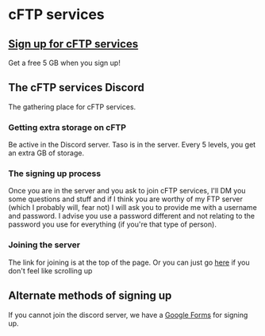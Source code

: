 # cFTP services

## [Sign up for cFTP services](https://discord.gg/aSpEq2)
Get a free 5 GB when you sign up!

## The cFTP services Discord 
The gathering place for cFTP services.

### Getting extra storage on cFTP
Be active in the Discord server. Taso is in the server. Every 5 levels, you get an extra GB of storage.

### The signing up process
Once you are in the server and you ask to join cFTP services, I'll DM you some questions and stuff and if I think you are worthy of my FTP server (which I probably will, fear not) I will ask you to provide me with a username and password. I advise you use a password different and not relating to the password you use for everything (if you're that type of person).

### Joining the server
The link for joining is at the top of the page. Or you can just go [here](https://discord.gg/aSpEq2) if you don't feel like scrolling up 

## Alternate methods of signing up
If you cannot join the discord server, we have a [Google Forms](https://goo.gl/forms/Y3PiZ87OPPtrYMyl2) for signing up.
